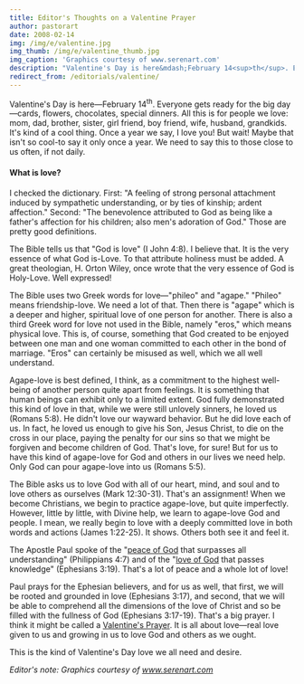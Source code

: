 ```yaml
---
title: Editor's Thoughts on a Valentine Prayer
author: pastorart
date: 2008-02-14
img: /img/e/valentine.jpg
img_thumb: /img/e/valentine_thumb.jpg
img_caption: 'Graphics courtesy of www.serenart.com'
description: "Valentine's Day is here&mdash;February 14<sup>th</sup>. Everyone gets ready for the big day&mdash;cards, flowers, chocolates, special dinners. All this is for people we love: mom, dad, brother, sister, girl friend, boy friend, wife, husband, grandkids. It's kind of a cool thing. Once a year we say, I love you! But wait! Maybe that isn't so cool-to say it only once a year. We need to say this to those close to us often&hellip;"
redirect_from: /editorials/valentine/
---
```


Valentine's Day is here&mdash;February 14<sup>th</sup>. Everyone gets ready for the big day&mdash;cards, flowers, chocolates, special dinners. All this is for people we love: mom, dad, brother, sister, girl friend, boy friend, wife, husband, grandkids. It's kind of a cool thing. Once a year we say, I love you! But wait! Maybe that isn't so cool-to say it only once a year. We need to say this to those close to us often, if not daily.

#### What is love?

I checked the dictionary. First: "A feeling of strong personal attachment induced by sympathetic understanding, or by ties of kinship; ardent affection." Second: "The benevolence attributed to God as being like a father's affection for his children; also men's adoration of God." Those are pretty good definitions.

The Bible tells us that "God is love" (I John 4:8). I believe that. It is the very essence of what God is-Love. To that attribute holiness must be added. A great theologian, H. Orton Wiley, once wrote that the very essence of God is Holy-Love. Well expressed!

The Bible uses two Greek words for love&mdash;"phileo" and "agape." "Phileo" means friendship-love. We need a lot of that. Then there is "agape" which is a deeper and higher, spiritual love of one person for another. There is also a third Greek word for love not used in the Bible, namely "eros," which means physical love. This is, of course, something that God created to be enjoyed between one man and one woman committed to each other in the bond of marriage. "Eros" can certainly be misused as well, which we all well understand.

Agape-love is best defined, I think, as a commitment to the highest well-being of another person quite apart from feelings.  It is something that human beings can exhibit only to a limited extent. God fully demonstrated this kind of love in that, while we were still unlovely sinners, he loved us (Romans 5:8). He didn't love our wayward behavior. But he did love each of us. In fact, he loved us enough to give his Son, Jesus Christ, to die on the cross in our place, paying the penalty for our sins so that we might be forgiven and become children of God. That's love, for sure! But for us to have this kind of agape-love for God and others in our lives we need help. Only God can pour agape-love into us (Romans 5:5).

The Bible asks us to love God with all of our heart, mind, and soul and to love others as ourselves (Mark 12:30-31). That's an assignment! When we become Christians, we begin to practice agape-love, but quite imperfectly. However, little by little, with Divine help, we learn to agape-love God and people. I mean, we really begin to love with a deeply committed love in both words and actions (James 1:22-25). It shows. Others both see it and feel it.

The Apostle Paul spoke of the "<u>peace of God</u> that surpasses all understanding" (Philippians 4:7) and of the "<u>love of God</u> that passes knowledge" (Ephesians 3:19). That's a lot of peace and a whole lot of love!

Paul prays for the Ephesian believers, and for us as well, that first, we will be rooted and grounded in love (Ephesians 3:17), and second, that we will be able to comprehend all the dimensions of the love of Christ and so be filled with the fullness of God (Ephesians 3:17-19). That's a big prayer. I think it might be called a <u>Valentine's Prayer</u>. It is all about love&mdash;real love given to us and growing in us to love God and others as we ought.

This is the kind of Valentine's Day love we all need and desire.

*Editor's note: Graphics courtesy of www.serenart.com*

